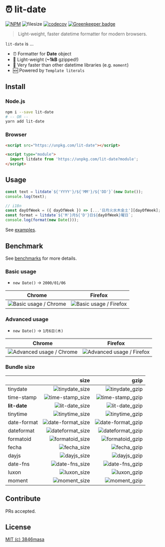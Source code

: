 # ⏰ lit-date

[![NPM](https://nodei.co/npm/lit-date.png?mini=true)](https://nodei.co/npm/lit-date/)
![filesize](https://img.badgesize.io/https://unpkg.com/lit-date.svg?compression=gzip&style=flat-square)
[![codecov](https://flat.badgen.net/codecov/c/github/3846masa/lit-date)](https://codecov.io/gh/3846masa/lit-date) [![Greenkeeper badge](https://badges.greenkeeper.io/3846masa/lit-date.svg)](https://greenkeeper.io/)

> Light-weight, faster datetime formatter for modern browsers.

`lit-date` is ...

- ⏰ Formatter for **Date** object
- 👼 Light-weight (**~1kB** gzipped!)
- 🦄 Very faster than other datetime libraries (e.g. `moment`)
- 🆕 Powered by `Template literals`

## Install

### Node.js

```bash
npm i --save lit-date
# -- OR --
yarn add lit-date
```

### Browser

```html
<script src="https://unpkg.com/lit-date"></script>
```

```html
<script type="module">
  import litdate from 'https://unpkg.com/lit-date?module';
</script>
```

## Usage

```js
const text = litdate`${'YYYY'}/${'MM'}/${'DD'}`(new Date());
console.log(text);
```

```js
// i18n
const dayOfWeek = ({ dayOfWeek }) => [...'日月火水木金土'][dayOfWeek];
const format = litdate`${'M'}月${'D'}日${dayOfWeek}曜日`;
console.log(format(new Date()));
```

See [examples](https://github.com/3846masa/lit-date/tree/master/examples).

## Benchmark

See [benchmarks](https://github.com/3846masa/lit-date/tree/master/benchmarks) for more details.

### Basic usage

- `new Date()` -> `2000/01/06`

|         Chrome          |         Firefox          |
| :---------------------: | :----------------------: |
| ![Basic usage / Chrome] | ![Basic usage / Firefox] |

[basic usage / chrome]: https://plot.ly/~3846masa/10.png?width=700&height=700
[basic usage / firefox]: https://plot.ly/~3846masa/4.png?width=700&height=700

### Advanced usage

- `new Date()` -> `1月6日(木)`

|           Chrome           |           Firefox           |
| :------------------------: | :-------------------------: |
| ![Advanced usage / Chrome] | ![Advanced usage / Firefox] |

[advanced usage / chrome]: https://plot.ly/~3846masa/6.png?width=700&height=700
[advanced usage / firefox]: https://plot.ly/~3846masa/7.png?width=700&height=700

### Bundle size

|              |                size |                gzip |
| :----------- | ------------------: | ------------------: |
| tinydate     |    ![tinydate_size] |    ![tinydate_gzip] |
| time-stamp   |  ![time-stamp_size] |  ![time-stamp_gzip] |
| **lit-date** |    ![lit-date_size] |    ![lit-date_gzip] |
| tinytime     |    ![tinytime_size] |    ![tinytime_gzip] |
| date-format  | ![date-format_size] | ![date-format_gzip] |
| dateformat   |  ![dateformat_size] |  ![dateformat_gzip] |
| formatoid    |   ![formatoid_size] |   ![formatoid_gzip] |
| fecha        |       ![fecha_size] |       ![fecha_gzip] |
| dayjs        |       ![dayjs_size] |       ![dayjs_gzip] |
| date-fns     |    ![date-fns_size] |    ![date-fns_gzip] |
| luxon        |       ![luxon_size] |       ![luxon_gzip] |
| moment       |      ![moment_size] |      ![moment_gzip] |

[time-stamp_size]: https://flat.badgen.net/bundlephobia/min/time-stamp?label=size
[lit-date_size]: https://flat.badgen.net/bundlephobia/min/lit-date?label=size
[dateformat_size]: https://flat.badgen.net/bundlephobia/min/dateformat?label=size
[fecha_size]: https://flat.badgen.net/bundlephobia/min/fecha?label=size
[dayjs_size]: https://flat.badgen.net/bundlephobia/min/dayjs?label=size
[date-fns_size]: https://flat.badgen.net/bundlephobia/min/date-fns?label=size
[moment_size]: https://flat.badgen.net/bundlephobia/min/moment?label=size
[luxon_size]: https://flat.badgen.net/bundlephobia/min/luxon?label=size
[tinytime_size]: https://flat.badgen.net/bundlephobia/min/tinytime?label=size
[tinydate_size]: https://flat.badgen.net/bundlephobia/min/tinydate?label=size
[date-format_size]: https://flat.badgen.net/bundlephobia/min/date-format?label=size
[formatoid_size]: https://flat.badgen.net/bundlephobia/min/formatoid?label=size
[time-stamp_gzip]: https://flat.badgen.net/bundlephobia/minzip/time-stamp?label=gzip&color=green
[lit-date_gzip]: https://flat.badgen.net/bundlephobia/minzip/lit-date?label=gzip&color=green
[dateformat_gzip]: https://flat.badgen.net/bundlephobia/minzip/dateformat?label=gzip&color=green
[fecha_gzip]: https://flat.badgen.net/bundlephobia/minzip/fecha?label=gzip&color=green
[dayjs_gzip]: https://flat.badgen.net/bundlephobia/minzip/dayjs?label=gzip&color=green
[date-fns_gzip]: https://flat.badgen.net/bundlephobia/minzip/date-fns?label=gzip&color=green
[moment_gzip]: https://flat.badgen.net/bundlephobia/minzip/moment?label=gzip&color=green
[luxon_gzip]: https://flat.badgen.net/bundlephobia/minzip/luxon?label=gzip&color=green
[tinytime_gzip]: https://flat.badgen.net/bundlephobia/minzip/tinytime?label=gzip&color=green
[tinydate_gzip]: https://flat.badgen.net/bundlephobia/minzip/tinydate?label=gzip&color=green
[date-format_gzip]: https://flat.badgen.net/bundlephobia/minzip/date-format?label=gzip&color=green
[formatoid_gzip]: https://flat.badgen.net/bundlephobia/minzip/formatoid?label=gzip&color=green

## Contribute

PRs accepted.

## License

[MIT (c) 3846masa](https://github.com/3846masa/lit-date/blob/master/LICENSE)
